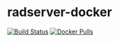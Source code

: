 # radserver-docker
[![Build Status](https://travis-ci.com/HashLoad/radserver-docker.svg?branch=master)](https://travis-ci.com/HashLoad/radserver-docker)
[![Docker Pulls](https://img.shields.io/docker/pulls/hashload/radserver.svg)](https://cloud.docker.com/u/hashload/repository/docker/hashload/radserver)
